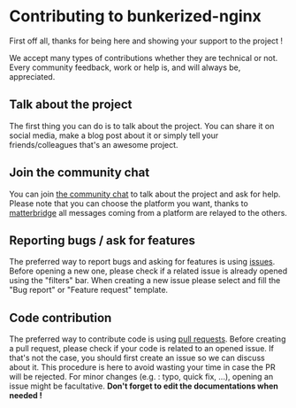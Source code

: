 # Contributing to bunkerized-nginx

First off all, thanks for being here and showing your support to the project !

We accept many types of contributions whether they are technical or not. Every community feedback, work or help is, and will always be, appreciated.

## Talk about the project

The first thing you can do is to talk about the project. You can share it on social media, make a blog post about it or simply tell your friends/colleagues that's an awesome project.

## Join the community chat

You can join [the community chat](https://coso.me/bunkerity-chat) to talk about the project and ask for help. Please note that you can choose the platform you want, thanks to [matterbridge](https://github.com/42wim/matterbridge) all messages coming from a platform are relayed to the others.

## Reporting bugs / ask for features

The preferred way to report bugs and asking for features is using [issues](https://github.com/bunkerity/bunkerized-nginx/issues). Before opening a new one, please check if a related issue is already opened using the "filters" bar. When creating a new issue please select and fill the "Bug report" or "Feature request" template.

## Code contribution

The preferred way to contribute code is using [pull requests](https://github.com/bunkerity/bunkerized-nginx/pulls). Before creating a pull request, please check if your code is related to an opened issue. If that's not the case, you should first create an issue so we can discuss about it. This procedure is here to avoid wasting your time in case the PR will be rejected. For minor changes (e.g. : typo, quick fix, ...), opening an issue might be facultative. **Don't forget to edit the documentations when needed !**



